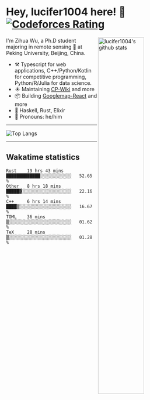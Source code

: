 # Hey, lucifer1004 here! :wave: [![Codeforces Rating](https://cfrating.ihcr.top/?user=lucifer1004&style=flat-square)](https://codeforces.com/profile/lucifer1004)

<img width="50%" align="right" alt="lucifer1004's github stats" src="https://github-readme-stats.vercel.app/api?username=lucifer1004&show_icons=true">

I'm Zihua Wu, a Ph.D student majoring in remote sensing :satellite: at Peking University, Beijing, China.

- :hammer_and_pick: Typescript for web applications, C++/Python/Kotlin for competitive programming, Python/R/Julia for data science.
- :sunny: Maintaining [CP-Wiki](https://cp-wiki.vercel.app) and more 
- :package: Building [Googlemap-React](https://github.com/googlemap-react/googlemap-react) and more
- :seedling: Haskell, Rust, Elixir
- :man: Pronouns: he/him

---

![Top Langs](https://github-readme-stats.vercel.app/api/top-langs/?username=lucifer1004&layout=compact)

---

## Wakatime statistics

<!--START_SECTION:waka-->
```text
Rust    19 hrs 43 mins  █████████████░░░░░░░░░░░░   52.65 % 
Other   8 hrs 18 mins   █████▓░░░░░░░░░░░░░░░░░░░   22.16 % 
C++     6 hrs 14 mins   ████▒░░░░░░░░░░░░░░░░░░░░   16.67 % 
TOML    36 mins         ▒░░░░░░░░░░░░░░░░░░░░░░░░   01.62 % 
TeX     28 mins         ▒░░░░░░░░░░░░░░░░░░░░░░░░   01.28 % 
```
<!--END_SECTION:waka-->
